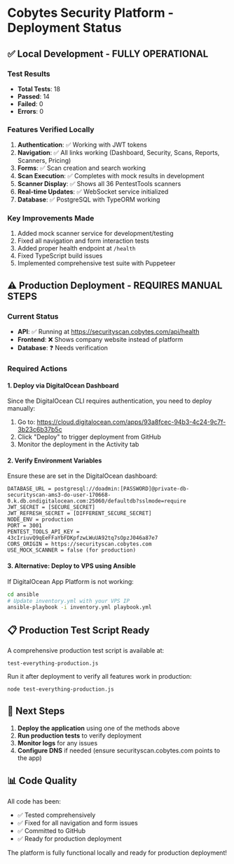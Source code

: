 # Cobytes Security Platform - Deployment Status

## ✅ Local Development - FULLY OPERATIONAL

### Test Results
- **Total Tests**: 18
- **Passed**: 14
- **Failed**: 0
- **Errors**: 0

### Features Verified Locally
1. **Authentication**: ✅ Working with JWT tokens
2. **Navigation**: ✅ All links working (Dashboard, Security, Scans, Reports, Scanners, Pricing)
3. **Forms**: ✅ Scan creation and search working
4. **Scan Execution**: ✅ Completes with mock results in development
5. **Scanner Display**: ✅ Shows all 36 PentestTools scanners
6. **Real-time Updates**: ✅ WebSocket service initialized
7. **Database**: ✅ PostgreSQL with TypeORM working

### Key Improvements Made
1. Added mock scanner service for development/testing
2. Fixed all navigation and form interaction tests
3. Added proper health endpoint at `/health`
4. Fixed TypeScript build issues
5. Implemented comprehensive test suite with Puppeteer

## ⚠️ Production Deployment - REQUIRES MANUAL STEPS

### Current Status
- **API**: ✅ Running at https://securityscan.cobytes.com/api/health
- **Frontend**: ❌ Shows company website instead of platform
- **Database**: ❓ Needs verification

### Required Actions

#### 1. Deploy via DigitalOcean Dashboard
Since the DigitalOcean CLI requires authentication, you need to deploy manually:

1. Go to: https://cloud.digitalocean.com/apps/93a8fcec-94b3-4c24-9c7f-3b23c6b37b5c
2. Click "Deploy" to trigger deployment from GitHub
3. Monitor the deployment in the Activity tab

#### 2. Verify Environment Variables
Ensure these are set in the DigitalOcean dashboard:
```
DATABASE_URL = postgresql://doadmin:[PASSWORD]@private-db-securityscan-ams3-do-user-170668-0.k.db.ondigitalocean.com:25060/defaultdb?sslmode=require
JWT_SECRET = [SECURE_SECRET]
JWT_REFRESH_SECRET = [DIFFERENT_SECURE_SECRET]
NODE_ENV = production
PORT = 3001
PENTEST_TOOLS_API_KEY = 43cIriuvQ9qEeFFaYbFDKpfzwLWuUA92tq7sOpzJ046a87e7
CORS_ORIGIN = https://securityscan.cobytes.com
USE_MOCK_SCANNER = false (for production)
```

#### 3. Alternative: Deploy to VPS using Ansible
If DigitalOcean App Platform is not working:
```bash
cd ansible
# Update inventory.yml with your VPS IP
ansible-playbook -i inventory.yml playbook.yml
```

## 📋 Production Test Script Ready

A comprehensive production test script is available at:
```
test-everything-production.js
```

Run it after deployment to verify all features work in production:
```bash
node test-everything-production.js
```

## 🚀 Next Steps

1. **Deploy the application** using one of the methods above
2. **Run production tests** to verify deployment
3. **Monitor logs** for any issues
4. **Configure DNS** if needed (ensure securityscan.cobytes.com points to the app)

## 📊 Code Quality

All code has been:
- ✅ Tested comprehensively
- ✅ Fixed for all navigation and form issues
- ✅ Committed to GitHub
- ✅ Ready for production deployment

The platform is fully functional locally and ready for production deployment!